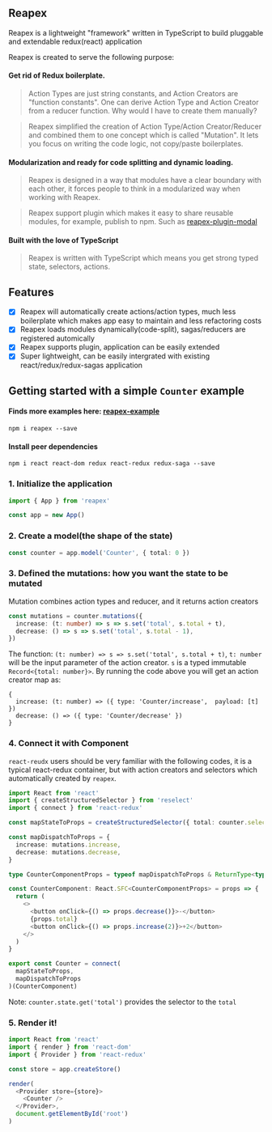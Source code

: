 ## Reapex

Reapex is a lightweight "framework" written in TypeScript to build pluggable and extendable redux(react) application

Reapex is created to serve the following purpose:

#### Get rid of Redux boilerplate.

> Action Types are just string constants, and Action Creators are "function constants". One can derive Action Type and Action Creator from a reducer function. Why would I have to create them manually? 

> Reapex simplified the creation of Action Type/Action Creator/Reducer and combined them to one concept which is called "Mutation". It lets you focus on writing the code logic, not copy/paste boilerplates.

#### Modularization and ready for code splitting and dynamic loading.

> Reapex is designed in a way that modules have a clear boundary with each other, it forces people to think in a modularized way when working with Reapex. 

> Reapex support plugin which makes it easy to share reusable modules, for example, publish to npm. Such as [reapex-plugin-modal](https://github.com/ReapexJS/reapex-plugin-modal)


#### Built with the love of TypeScript
> Reapex is written with TypeScript which means you get strong typed state, selectors, actions.

## Features
- [x] Reapex will automatically create actions/action types, much less boilerplate which makes app easy to maintain and less refactoring costs
- [x] Reapex loads modules dynamically(code-split), sagas/reducers are registered automically
- [x] Reapex supports plugin, application can be easily extended
- [x] Super lightweight, can be easily intergrated with existing react/redux/redux-sagas application

## Getting started with a simple `Counter` example
#### Finds more examples here: [reapex-example](https://github.com/ReapexJS/reapex-example)

```
npm i reapex --save
```
#### Install peer dependencies
```
npm i react react-dom redux react-redux redux-saga --save
```

### 1. Initialize the application
```typescript
import { App } from 'reapex'

const app = new App()

```

### 2. Create a model(the shape of the state)
```typescript
const counter = app.model('Counter', { total: 0 })
```

### 3. Defined the mutations: how you want the state to be mutated
Mutation combines action types and reducer, and it returns action creators

```typescript
const mutations = counter.mutations({
  increase: (t: number) => s => s.set('total', s.total + t),
  decrease: () => s => s.set('total', s.total - 1),
})
```
The function: `(t: number) => s => s.set('total', s.total + t)`, `t: number` will be the input parameter of the action creator. `s` is a typed immutable `Record<{total: number}>`. By running the code above you will get an action creator map as:
```
{
  increase: (t: number) => ({ type: 'Counter/increase',  payload: [t] })
  decrease: () => ({ type: 'Counter/decrease' })
}
```

### 4. Connect it with Component
`react-reudx` users should be very familiar with the following codes, it is a typical react-redux container, but with action creators and selectors which automatically created by `reapex`.

```typescript
import React from 'react'
import { createStructuredSelector } from 'reselect'
import { connect } from 'react-redux'

const mapStateToProps = createStructuredSelector({ total: counter.selectors.total })

const mapDispatchToProps = {
  increase: mutations.increase,
  decrease: mutations.decrease,
}

type CounterComponentProps = typeof mapDispatchToProps & ReturnType<typeof mapStateToProps>

const CounterComponent: React.SFC<CounterComponentProps> = props => {
  return (
    <>
      <button onClick={() => props.decrease()}>-</button>
      {props.total}
      <button onClick={() => props.increase(2)}>+2</button>
    </>
  )
}

export const Counter = connect(
  mapStateToProps,
  mapDispatchToProps
)(CounterComponent)

```
Note: `counter.state.get('total')` provides the selector to the `total`

### 5. Render it!
```typescript
import React from 'react'
import { render } from 'react-dom'
import { Provider } from 'react-redux'

const store = app.createStore()

render(
  <Provider store={store}>
    <Counter />
  </Provider>,
  document.getElementById('root')
)
```
